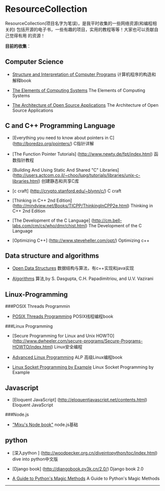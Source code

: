 ResourceCollection
==================

ResourceCollection(项目名字为笔误)，是我平时收集的一些网络资源(和编程相关的)
包括开源的电子书，一些有趣的项目，实用的教程等等！大家也可以贡献自己觉得有用
的资源！

**目前的收集**：




Computer Science
----------------

* [Structure and Interpretation of Computer Programs](http://mitpress.mit.edu/sicp/full-text/book/book.html) 计算机程序的构造和解释book

* [The Elements of Computing Systems](http://www1.idc.ac.il/tecs/plan.html) The Elements of Computing Systems

* [The Architecture of Open Source Applications](http://www.aosabook.org/en/) The Architecture of Open Source Applications

C and C++ Programming Language
------------------------------

* [Everything you need to know about pointers in C] (http://boredzo.org/pointers/) C指针详解

* [The Function Pointer Tutorials] (http://www.newty.de/fpt/index.html) 函数指针教程

* [Building And Using Static And Shared "C" Libraries] (http://users.actcom.co.il/~choo/lupg/tutorials/libraries/unix-c-libraries.html) 创建静态和共享C库

* [c craft] (http://crypto.stanford.edu/~blynn/c/) C craft
* [Thinking in C++ 2nd Edition] (http://mindview.net/Books/TICPP/ThinkingInCPP2e.html) Thinking in C++ 2nd Edition

* [The Development of the C Language] (http://cm.bell-labs.com/cm/cs/who/dmr/chist.html) The Development of the C Language

* [Optimizing C++] (http://www.steveheller.com/opt/) Optimizing c++

Data structure and algorithms
--------------

* [Open Data Structures](http://opendatastructures.org) 数据结构与算法，有c++实现和java实现

* [Algorithms](http://www.cs.berkeley.edu/~vazirani/algorithms.html) 算法,by S. Dasgupta, C.H. Papadimitriou, and U.V. Vazirani


Linux-Programming
-----------------
###POSIX Threads Programmin

* [POSIX Threads Programming](https://computing.llnl.gov/tutorials/pthreads/) POSIX线程编程book


###Linux Programming
* [Secure Programming for Linux and Unix HOWTO] (http://www.dwheeler.com/secure-programs/Secure-Programs-HOWTO/index.html) Linux安全编程

* [Advanced Linux Programming](http://www.makelinux.net/alp/) ALP 高级Linux编程book

* [Linux Socket Programming by Example](http://alas.matf.bg.ac.rs/manuals/lspe/mode=1.html) Linux Socket Programming by Example


Javascript
----------

* [Eloquent JavaScript] (http://eloquentjavascript.net/contents.html) Eloquent JavaScript

###Node.js
* ["Mixu's Node book"](http://book.mixu.net/) node.js基础


python
-------

* [深入python ] (http://woodpecker.org.cn/diveintopython/toc/index.html)  dive into python中文版

* [Django book] (http://djangobook.py3k.cn/2.0/) Django book 2.0

* [A Guide to Python's Magic Methods](http://www.rafekettler.com/magicmethods.html) A Guide to Python's Magic Methods



--------------------------------------------

